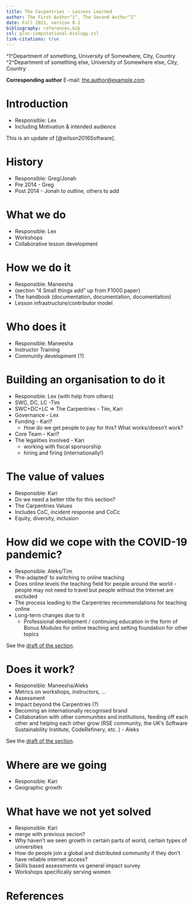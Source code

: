```yaml
---
title: The Carpentries - Lessons Learned
author: The First Author^1^, The Second Author^2^
date: Fall 2021, version 0.1
bibliography: references.bib
csl: plos-computational-biology.csl
link-citations: true
---
```


^1^Department of something, University of Somewhere, City, Country  
^2^Department of something else, University of Somewhere else, City, Country  

**Corresponding author** E-mail: the.author@example.com

# Introduction

* Responsible: Lex
* Including Motivation & intended audience

This is an update of [@wilson2016Software].

# History

* Responsible: Greg/Jonah
* Pre 2014 - Greg
* Post 2014 - Jonah to outline, others to add

# What we do

* Responsible: Lex
* Workshops
* Collaborative lesson development

# How we do it

* Responsible: Maneesha
* (section “4 Small things add” up from F1000 paper)
* The handbook (documentation, documentation, documentation)
* Lesson infrastructure/contributor model

# Who does it

* Responsible: Maneesha
* Instructor Training
* Community development (?)


# Building an organisation to do it

* Responsible: Lex (with help from others)
* SWC, DC, LC -Tim
* SWC+DC+LC => The Carpentries - Tim, Kari
* Governance - Lex
* Funding - Kari?
    * How do we get people to pay for this? What works/doesn’t work?
* Core Team - Kari?
* The legalities involved - Kari
    * working with fiscal sponsorship
    * hiring and firing (internationally!)

# The value of values

* Responsible: Kari
* Do we need a better title for this section?
* The Carpentries Values
* Includes CoC, incident response and CoCc
* Equity, diversity, inclusion

# How did we cope with the COVID-19 pandemic?

* Responsible: Aleks/Tim
* ‘Pre-adapted’ to switching to online teaching
* Does online levels the teaching field for people around the world - people may not need to travel but people without the Internet are excluded
* The process leading to the Carpentries recommendations for teaching online
* Long-term changes due to it
    * Professional development / continuing education in the form of Bonus Modules for online teaching and setting foundation for other topics

See the [draft of the section](pandemic-section.md).

# Does it work?

* Responsible: Maneesha/Aleks
* Metrics on workshops, instructors, ...
* Assessment
* Impact beyond the Carpentries (?)
* Becoming an internationally recognised brand
* Collaboration with other communities and institutions, feeding off each other and helping each other grow (RSE community, the UK’s Software Sustainability Institute, CodeRefinery, etc. ) - Aleks

See the [draft of the section](does-it-work-section.md).

# Where are we going

* Responsible: Kari
* Geographic growth

# What have we not yet solved

* Responsible: Kari
* merge with previous secion?
* Why haven’t we seen growth in certain parts of world, certain types of universities
* How do people join a global and distributed community if they don’t have reliable internet access?
* Skills based assessments vs general impact survey
* Workshops specifically serving women


# References
